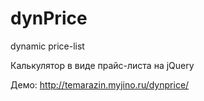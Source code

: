 # dynPrice
dynamic price-list

Калькулятор в виде прайс-листа на jQuery

Демо: http://temarazin.myjino.ru/dynprice/
